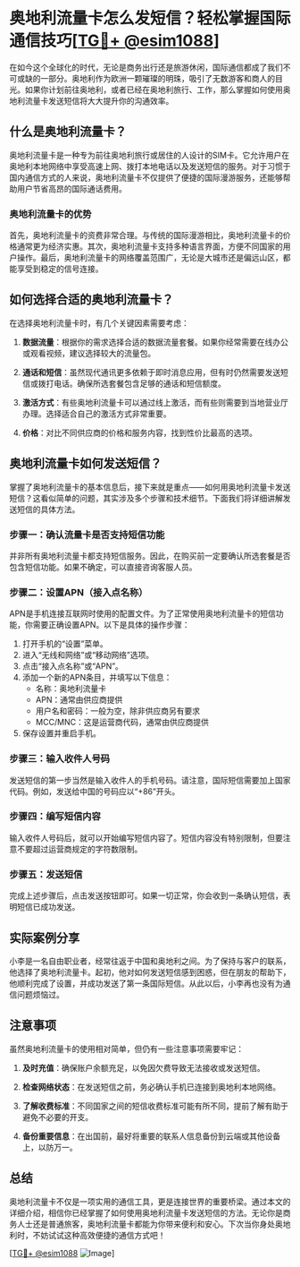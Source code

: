 # 奥地利流量卡怎么发短信？轻松掌握国际通信技巧[[TG💪+ @esim1088](https://t.me/s/esim1088)]

在如今这个全球化的时代，无论是商务出行还是旅游休闲，国际通信都成了我们不可或缺的一部分。奥地利作为欧洲一颗璀璨的明珠，吸引了无数游客和商人的目光。如果你计划前往奥地利，或者已经在奥地利旅行、工作，那么掌握如何使用奥地利流量卡发送短信将大大提升你的沟通效率。

## 什么是奥地利流量卡？

奥地利流量卡是一种专为前往奥地利旅行或居住的人设计的SIM卡。它允许用户在奥地利本地网络中享受高速上网、拨打本地电话以及发送短信的服务。对于习惯于国内通信方式的人来说，奥地利流量卡不仅提供了便捷的国际漫游服务，还能够帮助用户节省高昂的国际通话费用。

### 奥地利流量卡的优势

首先，奥地利流量卡的资费非常合理。与传统的国际漫游相比，奥地利流量卡的价格通常更为经济实惠。其次，奥地利流量卡支持多种语言界面，方便不同国家的用户操作。最后，奥地利流量卡的网络覆盖范围广，无论是大城市还是偏远山区，都能享受到稳定的信号连接。

## 如何选择合适的奥地利流量卡？

在选择奥地利流量卡时，有几个关键因素需要考虑：

1. **数据流量**：根据你的需求选择合适的数据流量套餐。如果你经常需要在线办公或观看视频，建议选择较大的流量包。
   
2. **通话和短信**：虽然现代通讯更多依赖于即时消息应用，但有时仍然需要发送短信或拨打电话。确保所选套餐包含足够的通话和短信额度。

3. **激活方式**：有些奥地利流量卡可以通过线上激活，而有些则需要到当地营业厅办理。选择适合自己的激活方式非常重要。

4. **价格**：对比不同供应商的价格和服务内容，找到性价比最高的选项。

## 奥地利流量卡如何发送短信？

掌握了奥地利流量卡的基本信息后，接下来就是重点——如何用奥地利流量卡发送短信？这看似简单的问题，其实涉及多个步骤和技术细节。下面我们将详细讲解发送短信的具体方法。

### 步骤一：确认流量卡是否支持短信功能

并非所有奥地利流量卡都支持短信服务。因此，在购买前一定要确认所选套餐是否包含短信功能。如果不确定，可以直接咨询客服人员。

### 步骤二：设置APN（接入点名称）

APN是手机连接互联网时使用的配置文件。为了正常使用奥地利流量卡的短信功能，你需要正确设置APN。以下是具体的操作步骤：

1. 打开手机的“设置”菜单。
2. 进入“无线和网络”或“移动网络”选项。
3. 点击“接入点名称”或“APN”。
4. 添加一个新的APN条目，并填写以下信息：
   - 名称：奥地利流量卡
   - APN：通常由供应商提供
   - 用户名和密码：一般为空，除非供应商另有要求
   - MCC/MNC：这是运营商代码，通常由供应商提供
5. 保存设置并重启手机。

### 步骤三：输入收件人号码

发送短信的第一步当然是输入收件人的手机号码。请注意，国际短信需要加上国家代码。例如，发送给中国的号码应以“+86”开头。

### 步骤四：编写短信内容

输入收件人号码后，就可以开始编写短信内容了。短信内容没有特别限制，但要注意不要超过运营商规定的字符数限制。

### 步骤五：发送短信

完成上述步骤后，点击发送按钮即可。如果一切正常，你会收到一条确认短信，表明短信已成功发送。

## 实际案例分享

小李是一名自由职业者，经常往返于中国和奥地利之间。为了保持与客户的联系，他选择了奥地利流量卡。起初，他对如何发送短信感到困惑，但在朋友的帮助下，他顺利完成了设置，并成功发送了第一条国际短信。从此以后，小李再也没有为通信问题烦恼过。

## 注意事项

虽然奥地利流量卡的使用相对简单，但仍有一些注意事项需要牢记：

1. **及时充值**：确保账户余额充足，以免因欠费导致无法接收或发送短信。
   
2. **检查网络状态**：在发送短信之前，务必确认手机已连接到奥地利本地网络。

3. **了解收费标准**：不同国家之间的短信收费标准可能有所不同，提前了解有助于避免不必要的开支。

4. **备份重要信息**：在出国前，最好将重要的联系人信息备份到云端或其他设备上，以防万一。

## 总结

奥地利流量卡不仅是一项实用的通信工具，更是连接世界的重要桥梁。通过本文的详细介绍，相信你已经掌握了如何使用奥地利流量卡发送短信的方法。无论你是商务人士还是普通旅客，奥地利流量卡都能为你带来便利和安心。下次当你身处奥地利时，不妨试试这种高效便捷的通信方式吧！

[[TG💪+ @esim1088](https://t.me/s/esim1088) ![Image](https://i.postimg.cc/4NQfJmqS/Snipaste-2025-05-13-00-14-12.png)]
